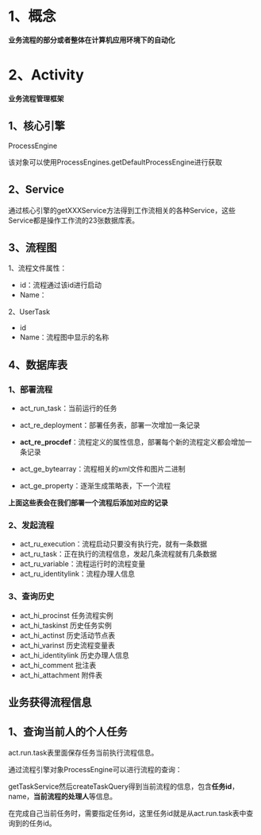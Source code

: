 # 1、概念

**业务流程的部分或者整体在计算机应用环境下的自动化**



# 2、Activity

**业务流程管理框架**



## 1、核心引擎

ProcessEngine

该对象可以使用ProcessEngines.getDefaultProcessEngine进行获取



## 2、Service

通过核心引擎的getXXXService方法得到工作流相关的各种Service，这些Service都是操作工作流的23张数据库表。



## 3、流程图

1、流程文件属性：

- id：流程通过该id进行启动
- Name：



2、UserTask

- id
- Name：流程图中显示的名称



## 4、数据库表

### 1、部署流程

- act_run_task：当前运行的任务

- act_re_deployment：部署任务表，部署一次增加一条记录

- **act_re_procdef**：流程定义的属性信息，部署每个新的流程定义都会增加一条记录

- act_ge_bytearray：流程相关的xml文件和图片二进制

- act_ge_property：逐渐生成策略表，下一个流程



**上面这些表会在我们部署一个流程后添加对应的记录**



### 2、发起流程

- act_ru_execution：流程启动只要没有执行完，就有一条数据
- act_ru_task：正在执行的流程信息，发起几条流程就有几条数据
- act_ru_variable：流程运行时的流程变量
- act_ru_identitylink：流程办理人信息



### 3、查询历史

- act_hi_procinst	任务流程实例
- act_hi_taskinst     历史任务实例
- act_hi_actinst       历史活动节点表
- act_hi_varinst       历史流程变量表
- act_hi_identitylink  历史办理人信息
- act_hi_comment    批注表
- act_hi_attachment  附件表



## 业务获得流程信息

## 1、查询当前人的个人任务

act.run.task表里面保存任务当前执行流程信息。



通过流程引擎对象ProcessEngine可以进行流程的查询：

getTaskService然后createTaskQuery得到当前流程的信息，包含**任务id**，name，**当前流程的处理人**等信息。

在完成自己当前任务时，需要指定任务id，这里任务id就是从act.run.task表中查询到的任务id。

